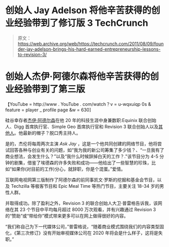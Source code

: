 # 创始人 Jay Adelson 将他辛苦获得的创业经验带到了修订版 3 TechCrunch

> 原文：<https://web.archive.org/web/https://techcrunch.com/2011/08/09/founder-jay-adelson-brings-his-hard-earned-entrepreneurship-lessons-to-revision-3/>

# 创始人杰伊·阿德尔森将他辛苦获得的创业经验带到了第三版

【YouTube = http://www . YouTube . com/watch？v = u-wqxuiqp 0s & feature = player _ profile page
&w = 630]

硅谷幸存者[杰伊·阿德尔森](https://web.archive.org/web/20221207180857/http://www.crunchbase.com/person/jay-adelson)在他 20 年的科技生涯中身兼数职:Equinix 联合创始人、Digg 首席执行官、Simple Geo 首席执行官和 Revision 3 联合创始人以及[其他人](https://web.archive.org/web/20221207180857/https://beta.techcrunch.com/2011/01/10/founders-den/)。他最新的帽子？脱口秀主持人。

是的，杰伦将每周两次主演 *Ask Jay* ，这是一个他共同创建的网络节目，他将尝试回答各种与创业有关的问题，如“我为我的新公司筹集了多少钱？、“一旦我有了商业想法，会发生什么？”以及“我什么时候辞掉白天的工作？."该节目分为 4-5 分钟的剧集，借鉴了埃德森的许多失败和成功——他给出了一些智慧的珍珠，比如“如果你(对目前的工作)分心，就辞职，你是个混蛋。”爱情。

互联网电视网第三版制作了阿德尔森的前同事凯文·罗斯的挖掘和基金会节目，以及 Techzilla 等极客节目和 Epic Meal Time 等热门节目，主要关注 18-34 岁的男性人群。

并取得成功。除了盈利之外，Revision 3 的联合创始人大卫·普雷格告诉我，该网络在其 23 个节目中平均每月超过 8000 万次观看，并有兴趣通过 Revision 3 的“赞助”或“带给你”模式带来更多可以在网上做得很好的内容。

“我们称自己为下一代媒体公司，”普雷格说，“随着商业模式围绕我们的内容类型固化，《第三次修订》没有开始审视媒体公司在 2020 年将会是什么样子，这将是失职。”